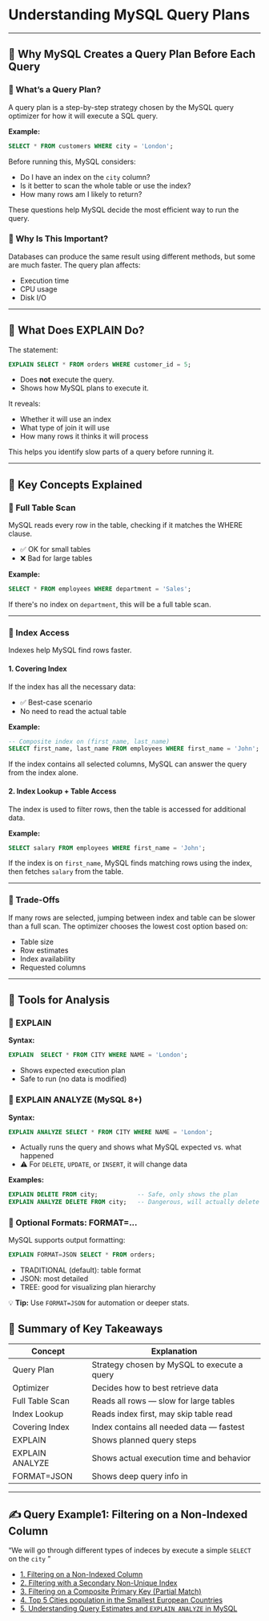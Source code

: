# Understanding MySQL Query Plans

---

## 🔹 Why MySQL Creates a Query Plan Before Each Query

### 🔸 What’s a Query Plan?
A query plan is a step-by-step strategy chosen by the MySQL query optimizer for how it will execute a SQL query.

**Example:**
```sql
SELECT * FROM customers WHERE city = 'London';
```
Before running this, MySQL considers:
- Do I have an index on the `city` column?
- Is it better to scan the whole table or use the index?
- How many rows am I likely to return?

These questions help MySQL decide the most efficient way to run the query.

### 🔸 Why Is This Important?
Databases can produce the same result using different methods, but some are much faster. The query plan affects:
- Execution time
- CPU usage
- Disk I/O

---

## 🔹 What Does EXPLAIN Do?

The statement:
```sql
EXPLAIN SELECT * FROM orders WHERE customer_id = 5;
```
- Does **not** execute the query.
- Shows how MySQL plans to execute it.

It reveals:
- Whether it will use an index
- What type of join it will use
- How many rows it thinks it will process

This helps you identify slow parts of a query before running it.



---

## 🔹 Key Concepts Explained

### 🔸 Full Table Scan
MySQL reads every row in the table, checking if it matches the WHERE clause.

- ✅ OK for small tables
- ❌ Bad for large tables

**Example:**
```sql
SELECT * FROM employees WHERE department = 'Sales';
```
If there's no index on `department`, this will be a full table scan.

---

### 🔸 Index Access

Indexes help MySQL find rows faster.

#### 1. Covering Index
If the index has all the necessary data:
- ✅ Best-case scenario
- No need to read the actual table

**Example:**
```sql
-- Composite index on (first_name, last_name)
SELECT first_name, last_name FROM employees WHERE first_name = 'John';
```
If the index contains all selected columns, MySQL can answer the query from the index alone.

#### 2. Index Lookup + Table Access
The index is used to filter rows, then the table is accessed for additional data.

**Example:**
```sql
SELECT salary FROM employees WHERE first_name = 'John';
```
If the index is on `first_name`, MySQL finds matching rows using the index, then fetches `salary` from the table.

---

### 🔸 Trade-Offs

If many rows are selected, jumping between index and table can be slower than a full scan. The optimizer chooses the lowest cost option based on:
- Table size
- Row estimates
- Index availability
- Requested columns

---

## 🔹 Tools for Analysis

### 🔸 EXPLAIN
**Syntax:**
```sql
EXPLAIN  SELECT * FROM CITY WHERE NAME = 'London';
```
- Shows expected execution plan
- Safe to run (no data is modified)

### 🔸 EXPLAIN ANALYZE (MySQL 8+)
**Syntax:**
```sql
EXPLAIN ANALYZE SELECT * FROM CITY WHERE NAME = 'London';
```
- Actually runs the query and shows what MySQL expected vs. what happened
- ⚠️ For `DELETE`, `UPDATE`, or `INSERT`, it will change data

**Examples:**
```sql
EXPLAIN DELETE FROM city;           -- Safe, only shows the plan
EXPLAIN ANALYZE DELETE FROM city;   -- Dangerous, will actually delete rows!
```

### 🔸 Optional Formats: FORMAT=...
MySQL supports output formatting:
```sql
EXPLAIN FORMAT=JSON SELECT * FROM orders;
```
- TRADITIONAL (default): table format
- JSON: most detailed
- TREE: good for visualizing plan hierarchy

💡 **Tip:** Use `FORMAT=JSON` for automation or deeper stats.



## 🔹 Summary of Key Takeaways

| Concept           | Explanation                                      |
|-------------------|--------------------------------------------------|
| Query Plan        | Strategy chosen by MySQL to execute a query      |
| Optimizer         | Decides how to best retrieve data                |
| Full Table Scan   | Reads all rows — slow for large tables           |
| Index Lookup      | Reads index first, may skip table read           |
| Covering Index    | Index contains all needed data — fastest         |
| EXPLAIN           | Shows planned query steps                        |
| EXPLAIN ANALYZE   | Shows actual execution time and behavior         |
| FORMAT=JSON       | Shows deep query info in

---

## ✍ Query Example1: Filtering on a Non-Indexed Column
 “We will go through different types of indeces by execute a simple `SELECT` on the `city` ”



- [1. Filtering on a Non-Indexed Column](/sections/1-explain-for-query-optimization/optimization-examples/e1-filtering-non-Indexed-column.md)
- [2. Filtering with a Secondary Non-Unique Index](/sections/1-explain-for-query-optimization/optimization-examples/e2-filtering-with-secondary-non-unique-index.md)
- [3. Filtering on a Composite Primary Key (Partial Match)](/sections/1-explain-for-query-optimization/optimization-examples/e3-composite-index.md)
- [4. Top 5 Cities population in the Smallest European Countries](/sections/1-explain-for-query-optimization/optimization-examples/e4-combining-joins-sorting-filtering.md)
- [5. Understanding Query Estimates and `EXPLAIN ANALYZE` in MySQL](/sections/1-explain-for-query-optimization/optimization-examples/make-sense-of-explain-analyze.md)